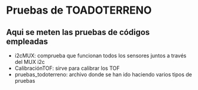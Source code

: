 # Pruebas de TOADOTERRENO

## Aqui se meten las pruebas de códigos empleadas
- i2cMUX: comprueba que funcionan todos los sensores juntos a través del MUX i2c
- CalibraciónTOF: sirve para calibrar los TOF
- pruebas_todoterreno: archivo donde se han ido haciendo varios tipos de pruebas
